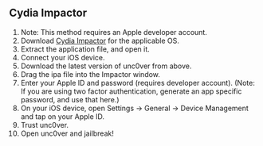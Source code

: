 ## Cydia Impactor

1.  Note: This method requires an Apple developer account.
2.  Download [Cydia Impactor](http://www.cydiaimpactor.com/) for the applicable OS.
3.  Extract the application file, and open it.
4.  Connect your iOS device.
5.  Download the latest version of unc0ver from <a onclick="goTo('uncoverCenterTitle')">above</a>.
6.  Drag the ipa file into the Impactor window.
7.  Enter your Apple ID and password (requires developer account). (Note: If you are using two factor authentication, generate an app specific password, and use that here.)
8.  On your iOS device, open Settings → General → Device Management and tap on your Apple ID.
9.  Trust unc0ver.
10.  Open unc0ver and jail​break!